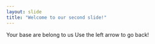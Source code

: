 ```yaml
---
layout: slide
title: "Welcome to our second slide!"
---
```

Your base are belong to us
Use the left arrow to go back!

